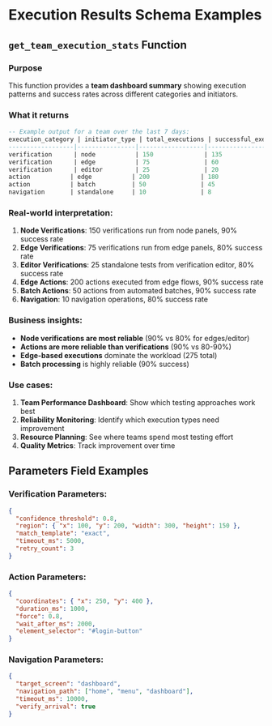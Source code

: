 # Execution Results Schema Examples

## `get_team_execution_stats` Function

### Purpose

This function provides a **team dashboard summary** showing execution patterns and success rates across different categories and initiators.

### What it returns

```sql
-- Example output for a team over the last 7 days:
execution_category | initiator_type | total_executions | successful_executions | failed_executions | success_rate
------------------|----------------|------------------|----------------------|------------------|-------------
verification      | node           | 150              | 135                   | 15               | 0.900
verification      | edge           | 75               | 60                    | 15               | 0.800
verification      | editor         | 25               | 20                    | 5                | 0.800
action           | edge           | 200              | 180                   | 20               | 0.900
action           | batch          | 50               | 45                    | 5                | 0.900
navigation       | standalone     | 10               | 8                     | 2                | 0.800
```

### Real-world interpretation:

1. **Node Verifications**: 150 verifications run from node panels, 90% success rate
2. **Edge Verifications**: 75 verifications run from edge panels, 80% success rate
3. **Editor Verifications**: 25 standalone tests from verification editor, 80% success rate
4. **Edge Actions**: 200 actions executed from edge flows, 90% success rate
5. **Batch Actions**: 50 actions from automated batches, 90% success rate
6. **Navigation**: 10 navigation operations, 80% success rate

### Business insights:

- **Node verifications are most reliable** (90% vs 80% for edges/editor)
- **Actions are more reliable than verifications** (90% vs 80-90%)
- **Edge-based executions** dominate the workload (275 total)
- **Batch processing** is highly reliable (90% success)

### Use cases:

1. **Team Performance Dashboard**: Show which testing approaches work best
2. **Reliability Monitoring**: Identify which execution types need improvement
3. **Resource Planning**: See where teams spend most testing effort
4. **Quality Metrics**: Track improvement over time

## Parameters Field Examples

### Verification Parameters:

```json
{
  "confidence_threshold": 0.8,
  "region": { "x": 100, "y": 200, "width": 300, "height": 150 },
  "match_template": "exact",
  "timeout_ms": 5000,
  "retry_count": 3
}
```

### Action Parameters:

```json
{
  "coordinates": { "x": 250, "y": 400 },
  "duration_ms": 1000,
  "force": 0.8,
  "wait_after_ms": 2000,
  "element_selector": "#login-button"
}
```

### Navigation Parameters:

```json
{
  "target_screen": "dashboard",
  "navigation_path": ["home", "menu", "dashboard"],
  "timeout_ms": 10000,
  "verify_arrival": true
}
```
